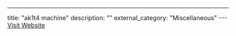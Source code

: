 ---
title: "ak1t4 machine"
description: ""
external_category: "Miscellaneous"
---[Visit Website](https://www.youtube.com/channel/UCaftcKRiJJW0AJHmR1E5MAQ)

